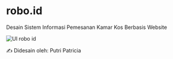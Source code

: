 # robo.id
Desain Sistem Informasi Pemesanan Kamar Kos Berbasis Website

![UI robo id](https://github.com/user-attachments/assets/b19ef6df-be75-4537-82a3-6f058dc8f4af)

✍ Didesain oleh: Putri Patricia
